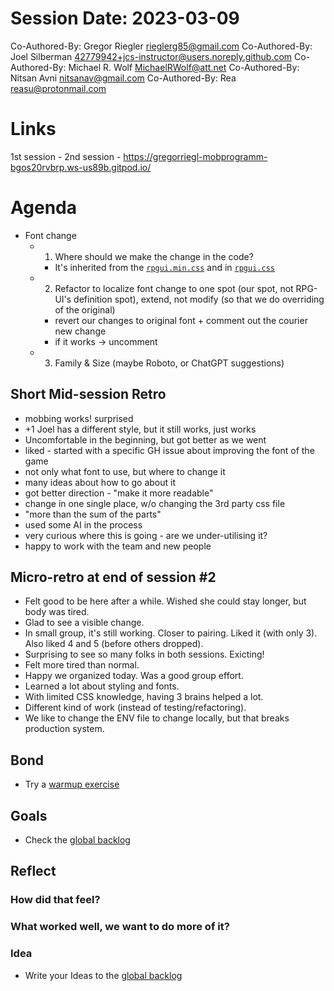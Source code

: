 # Session Date: 2023-03-09
Co-Authored-By: Gregor Riegler <rieglerg85@gmail.com>
Co-Authored-By: Joel Silberman <42779942+jcs-instructor@users.noreply.github.com>
Co-Authored-By: Michael R. Wolf <MichaelRWolf@att.net>
Co-Authored-By: Nitsan Avni <nitsanav@gmail.com>
Co-Authored-By: Rea <reasu@protonmail.com>


# Links
1st session - 
2nd session - https://gregorriegl-mobprogramm-bgos20rvbrp.ws-us89b.gitpod.io/

# Agenda

-   Font change
    -   1. Where should we make the change in the code?
        -   It's inherited from the [`rpgui.min.css`](../webapp/public/rpgui.min.css) and in [`rpgui.css`](../webapp/public/rpgui.css)
    -   2. Refactor to localize font change to one spot (our spot, not RPG-UI's definition spot), extend, not modify (so that we do overriding of the original)
        -   revert our changes to original font + comment out the courier new change
        -   if it works -> uncomment
    -   3. Family & Size (maybe Roboto, or ChatGPT suggestions)

## Short Mid-session Retro

-   mobbing works! surprised
-   +1 Joel has a different style, but it still works, just works
-   Uncomfortable in the beginning, but got better as we went
-   liked - started with a specific GH issue about improving the font of the game
-   not only what font to use, but where to change it
-   many ideas about how to go about it
-   got better direction - "make it more readable"
-   change in one single place, w/o changing the 3rd party css file
-   "more than the sum of the parts"
-   used some AI in the process
-   very curious where this is going - are we under-utilising it?
-   happy to work with the team and new people


## Micro-retro at end of session #2
- Felt good to be here after a while.  Wished she could stay longer, but body was tired.
- Glad to see a visible change.
- In small group, it's still working.  Closer to pairing.  Liked it (with only 3).  Also liked 4 and 5 (before others dropped).
- Surprising to see so many folks in both sessions.  Exicting!
- Felt more tired than normal.
- Happy we organized today.  Was a good group effort.  
- Learned a lot about styling and fonts.
- With limited CSS knowledge, having 3 brains helped a lot.
- Different kind of work (instead of testing/refactoring).
- We like to change the ENV file to change locally, but that breaks production system.

## Bond

-   Try a [warmup exercise](../docs/warmup-exercises.md)

## Goals

-   Check the [global backlog](../docs/backlog.md)

## Reflect

### How did that feel?

### What worked well, we want to do more of it?

### Idea

-   Write your Ideas to the [global backlog](../docs/backlog.md)
